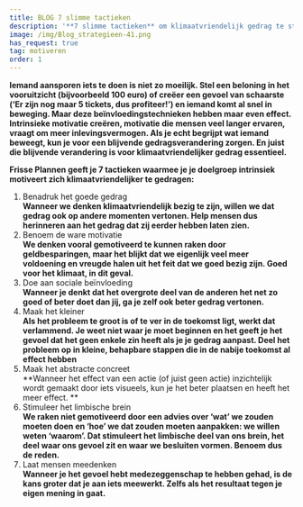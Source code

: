 ```yaml
---
title: BLOG 7 slimme tactieken
description: '**7 slimme tactieken** om klimaatvriendelijk gedrag te stimuleren'
image: /img/Blog_strategieen-41.png
has_request: true
tag: motiveren
order: 1
---
```


**Iemand aansporen iets te doen is niet zo moeilijk. Stel een beloning in het vooruitzicht (bijvoorbeeld 100 euro) of cre&euml;er een gevoel van schaarste (‘Er zijn nog maar 5 tickets, dus profiteer\!’) en iemand komt al snel in beweging. Maar deze be&iuml;nvloedingstechnieken hebben maar even effect. Intrinsieke motivatie cre&euml;ren, motivatie die mensen veel langer ervaren, vraagt om meer inlevingsvermogen. Als je echt begrijpt wat iemand beweegt, kun je voor een blijvende gedragsverandering zorgen. En juist die blijvende verandering is voor klimaatvriendelijker gedrag essentieel.**

**Frisse Plannen geeft je 7 tactieken waarmee je je doelgroep intrinsiek motiveert zich klimaatvriendelijker te gedragen:**

1. Benadruk het goede gedrag<br>**Wanneer we denken klimaatvriendelijk bezig te zijn, willen we dat gedrag ook op andere momenten vertonen. Help mensen dus herinneren aan het gedrag dat zij eerder hebben laten zien.**
2. Benoem de ware motivatie<br>**We denken vooral gemotiveerd te kunnen raken door geldbesparingen, maar het blijkt dat we eigenlijk veel meer voldoening en vreugde halen uit het feit dat we goed bezig zijn. Goed voor het klimaat, in dit geval.**
3. Doe aan sociale be&iuml;nvloeding<br>**Wanneer je denkt dat het overgrote deel van de anderen het net zo goed of beter doet dan jij, ga je zelf ook beter gedrag vertonen.**
4. Maak het kleiner<br>**Als het probleem te groot is of te ver in de toekomst ligt, werkt dat verlammend. Je weet niet waar je moet beginnen en het geeft je het gevoel dat het geen enkele zin heeft als je je gedrag aanpast. Deel het probleem op in kleine, behapbare stappen die in de nabije toekomst al effect hebben**
5. Maak het abstracte concreet<br>**Wanneer het effect van een actie (of juist geen actie) inzichtelijk wordt gemaakt door iets visueels, kun je het beter plaatsen en heeft het meer effect. **
6. Stimuleer het limbische brein<br>**We raken niet gemotiveerd door een advies over ‘wat’ we zouden moeten doen en ‘hoe’ we dat zouden moeten aanpakken: we willen weten ‘waarom’. Dat stimuleert het limbische deel van ons brein, het deel waar ons gevoel zit en waar we besluiten vormen. Benoem dus de reden.**
7. Laat mensen meedenken<br>**Wanneer je het gevoel hebt medezeggenschap te hebben gehad, is de kans groter dat je aan iets meewerkt. Zelfs als het resultaat tegen je eigen mening in gaat.**